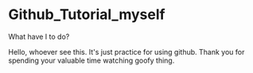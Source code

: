 # Github_Tutorial_myself
What have I to do?

Hello, whoever see this.
It's just practice for using github.
Thank you for spending your valuable time watching goofy thing.
